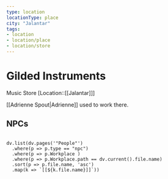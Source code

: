 ```yaml
---
type: location
locationType: place
city: "Jalantar"
tags:
- location
- location/place
- location/store
---
```

# Gilded Instruments
Music Store
[Location::[[Jalantar]]]


[[Adrienne Spout|Adrienne]] used to work there.

## NPCs

```dataviewjs

dv.list(dv.pages('"People"')
  .where(p => p.type == "npc")
  .where(p => p.Workplace )
  .where(p => p.Workplace.path == dv.current().file.name)
  .sort(p => p.file.name, 'asc')
  .map(k => `[[${k.file.name}]]`))
  
```
